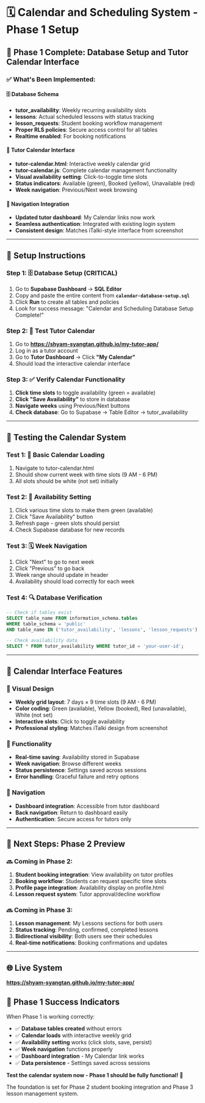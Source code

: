 # 🗓️ **Calendar and Scheduling System - Phase 1 Setup**

## 🎯 **Phase 1 Complete: Database Setup and Tutor Calendar Interface**

### **✅ What's Been Implemented:**

#### **🗄️ Database Schema**
- **tutor_availability**: Weekly recurring availability slots
- **lessons**: Actual scheduled lessons with status tracking  
- **lesson_requests**: Student booking workflow management
- **Proper RLS policies**: Secure access control for all tables
- **Realtime enabled**: For booking notifications

#### **📅 Tutor Calendar Interface**
- **tutor-calendar.html**: Interactive weekly calendar grid
- **tutor-calendar.js**: Complete calendar management functionality
- **Visual availability setting**: Click-to-toggle time slots
- **Status indicators**: Available (green), Booked (yellow), Unavailable (red)
- **Week navigation**: Previous/Next week browsing

#### **🧭 Navigation Integration**
- **Updated tutor dashboard**: My Calendar links now work
- **Seamless authentication**: Integrated with existing login system
- **Consistent design**: Matches iTalki-style interface from screenshot

---

## 🚀 **Setup Instructions**

### **Step 1: 🗄️ Database Setup (CRITICAL)**
1. Go to **Supabase Dashboard** → **SQL Editor**
2. Copy and paste the entire content from **`calendar-database-setup.sql`**
3. Click **Run** to create all tables and policies
4. Look for success message: "Calendar and Scheduling Database Setup Complete!"

### **Step 2: 🧪 Test Tutor Calendar**
1. Go to **https://shyam-syangtan.github.io/my-tutor-app/**
2. Log in as a tutor account
3. Go to **Tutor Dashboard** → Click **"My Calendar"**
4. Should load the interactive calendar interface

### **Step 3: ✅ Verify Calendar Functionality**
1. **Click time slots** to toggle availability (green = available)
2. **Click "Save Availability"** to store in database
3. **Navigate weeks** using Previous/Next buttons
4. **Check database**: Go to Supabase → Table Editor → tutor_availability

---

## 🧪 **Testing the Calendar System**

### **Test 1: 📅 Basic Calendar Loading**
1. Navigate to tutor-calendar.html
2. Should show current week with time slots (9 AM - 6 PM)
3. All slots should be white (not set) initially

### **Test 2: 🎯 Availability Setting**
1. Click various time slots to make them green (available)
2. Click "Save Availability" button
3. Refresh page - green slots should persist
4. Check Supabase database for new records

### **Test 3: 🗓️ Week Navigation**
1. Click "Next" to go to next week
2. Click "Previous" to go back
3. Week range should update in header
4. Availability should load correctly for each week

### **Test 4: 🔍 Database Verification**
```sql
-- Check if tables exist
SELECT table_name FROM information_schema.tables 
WHERE table_schema = 'public' 
AND table_name IN ('tutor_availability', 'lessons', 'lesson_requests');

-- Check availability data
SELECT * FROM tutor_availability WHERE tutor_id = 'your-user-id';
```

---

## 🎨 **Calendar Interface Features**

### **📅 Visual Design**
- **Weekly grid layout**: 7 days × 9 time slots (9 AM - 6 PM)
- **Color coding**: Green (available), Yellow (booked), Red (unavailable), White (not set)
- **Interactive slots**: Click to toggle availability
- **Professional styling**: Matches iTalki design from screenshot

### **🔧 Functionality**
- **Real-time saving**: Availability stored in Supabase
- **Week navigation**: Browse different weeks
- **Status persistence**: Settings saved across sessions
- **Error handling**: Graceful failure and retry options

### **🧭 Navigation**
- **Dashboard integration**: Accessible from tutor dashboard
- **Back navigation**: Return to dashboard easily
- **Authentication**: Secure access for tutors only

---

## 🎯 **Next Steps: Phase 2 Preview**

### **🔜 Coming in Phase 2:**
1. **Student booking integration**: View availability on tutor profiles
2. **Booking workflow**: Students can request specific time slots
3. **Profile page integration**: Availability display on profile.html
4. **Lesson request system**: Tutor approval/decline workflow

### **🔜 Coming in Phase 3:**
1. **Lesson management**: My Lessons sections for both users
2. **Status tracking**: Pending, confirmed, completed lessons
3. **Bidirectional visibility**: Both users see their schedules
4. **Real-time notifications**: Booking confirmations and updates

---

## 🌐 **Live System**
**https://shyam-syangtan.github.io/my-tutor-app/**

## 🎉 **Phase 1 Success Indicators**

When Phase 1 is working correctly:
- ✅ **Database tables created** without errors
- ✅ **Calendar loads** with interactive weekly grid
- ✅ **Availability setting** works (click slots, save, persist)
- ✅ **Week navigation** functions properly
- ✅ **Dashboard integration** - My Calendar link works
- ✅ **Data persistence** - Settings saved across sessions

**Test the calendar system now - Phase 1 should be fully functional!** 🚀

The foundation is set for Phase 2 student booking integration and Phase 3 lesson management system.
